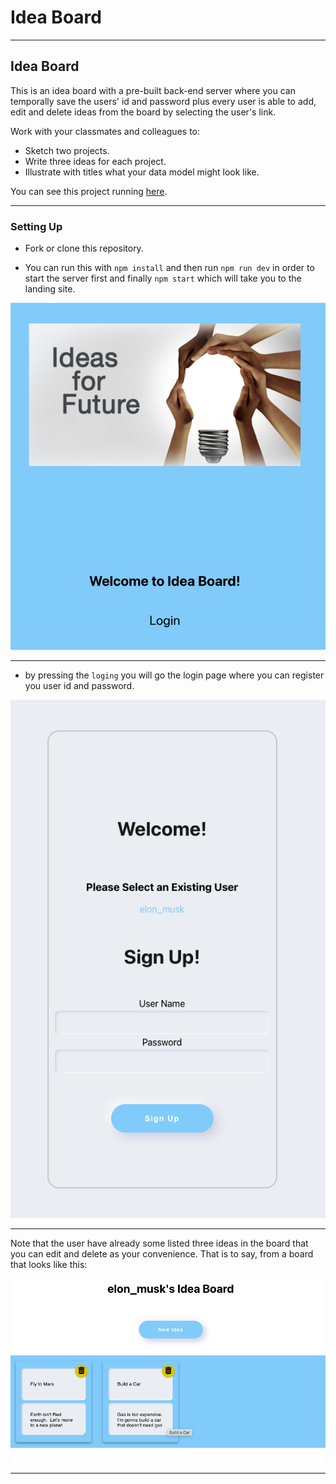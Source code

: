 <h1>Idea Board</h1>

---

## Idea Board

This is an idea board with a pre-built back-end server where you can temporally save the users' id and password plus every user is able to add, edit and delete ideas from the board by selecting the user's link.

Work with your classmates and colleagues to:

- Sketch two projects.
- Write three ideas for each project.
- Illustrate with titles what your data model might look like.

You can see this project running [here](https://pipe-mv.github.io/ideas-board/).

---

### Setting Up

- Fork or clone this repository.

- You can run this with `npm install` and then run `npm run dev` in order to start the server first and finally `npm start` which will take you to the landing site.

![board](./images/Landing.png)

---

- by pressing the `loging` you will go the login page where you can register you user id and password.

![board](./images/Login.png)

---

Note that the user have already some listed three ideas in the board that you can edit and delete as your convenience. That is to say, from a board that looks like this:

![board](./images/Board.png)

---
